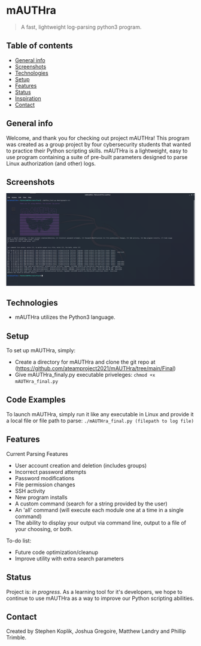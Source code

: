 # mAUTHra
> A fast, lightweight log-parsing python3 program.

## Table of contents
* [General info](#general-info)
* [Screenshots](#screenshots)
* [Technologies](#technologies)
* [Setup](#setup)
* [Features](#features)
* [Status](#status)
* [Inspiration](#inspiration)
* [Contact](#contact)

## General info
Welcome, and thank you for checking out project mAUTHra! This program was created as a group project by four cybersecurity students that wanted to practice their Python scripting skills. mAUTHra is a lightweight, easy to use program containing a suite of pre-built parameters designed to parse Linux authorization (and other) logs.
## Screenshots
![User Interface](mAUTHragitscreen.png)

## Technologies
* mAUTHra utilizes the Python3 language.

## Setup
To set up mAUTHra, simply: 

* Create a directory for mAUTHra and clone the git repo at (https://github.com/ateamproject2021/mAUTHra/tree/main/Final)
* Give mAUTHra_finaly.py executable priveleges: `chmod +x mAUTHra_final.py`

## Code Examples
To launch mAUTHra, simply run it like any executable in Linux and provide it a local file or file path to parse:
`./mAUTHra_final.py (filepath to log file)`

## Features
Current Parsing Features
* User account creation and deletion (includes groups)
* Incorrect password attempts
* Password modifications
* File permission changes
* SSH activity
* New program installs
* A custom command (search for a string provided by the user)
* An 'all' command (will execute each module one at a time in a single command)
* The ability to display your output via command line, output to a file of your choosing, or both.

To-do list:
* Future code optimization/cleanup
* Improve utility with extra search parameters

## Status
Project is: _in progress_. As a learning tool for it's developers, we hope to continue to use mAUTHra as a way to improve our Python scripting abilities.

## Contact
Created by Stephen Koplik, Joshua Gregoire, Matthew Landry and Phillip Trimble.
